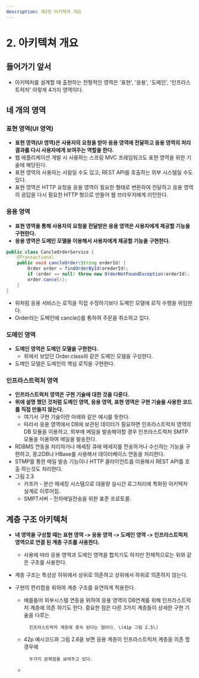 ```yaml
---
description: 제2장 아키텍쳐 개요
---
```


# 2. 아키텍쳐 개요

## 들어가기 앞서

* 아키텍처를 설계할 때 출현하는 전형적인 영역은 '표현', '응용', '도메인', '인프라스트럭처' 이렇게 4가지 영역이다.

## 네 개의 영역

### 표현 영역\(UI 영역\)

* **표현 영역\(UI 영역\)은 사용자의 요청을 받아 응용 영역에 전달하고 응용 영역의 처리결과를 다시 사용자에게 보여주는 역할을 한다.**
* 웹 에플리케이션 개발 시 사용하는 스프링 MVC 프레임워크도 표현 영역을 위한 기술에 해당된다.
* 표현 영역의 사용자는 사람일 수도 있고, REST API를 호출하는 외부 시스템일 수도있다.
* 표현 영역은 HTTP 요청을 응용 영역이 필요한 형태로 변환하여 전달하고 응용 영역의 응답을 다시 필요한 HTTP 형으로 만들어 웹 브라우저에게 리턴한다.

### 응용 영역

* **표현 영역을 통해 사용자의 요청을 전달받은 응용 영역은 사용자에게 제공할 기능을 구현한다.**
* **응용 영역은 도메인 모델을 이용해서 사용자에게 제공할 기능을 구현한다.**

```java
public class CancleOrderService {
    @Transactional
    public void cancleOrder(String orderId) {
        Order order = findOrderById(orederId);
        if (order == null) throw new OrderNotFoundException(orderId);
        order.cancel();
    }
}
```

* 위처럼 응용 서비스는 로직을 직접 수정하기보다 도메인 모델에 로직 수행을 위임한다.
* Order라는 도메인에 cancle\(\)를 통하여 주문을 취소하고 있다. 



### 도메인 영역

* **도메인 영역은 도메인 모델을 구현한다.**
  * 위에서 보았던 Order.class와 같은 도메인 모델을 구성한다.
* 도메인 모델은 도메인의 핵심 로직을 구현한다.

### 인프라스트럭처 영역

* **인프라스트럭처 영역은 구현 기술에 대한 것을 다룬다.**
* **위에 설명 했던 것처럼 도메인 영역, 응용 영역, 표현 영역은 구현 기술을 사용한 코드를 직접 만들지 않는다.** 
  * 여기서 구현 기술이란 아래와 같은 예시를 뜻한다.
  * 따라서 응용 영역에서 DB에 보관된 데이터가 필요하면 인프라스트럭처 영역의 DB 모듈을 이용하고, 외부에 메일을 발송해야할 경우 인프라스트럭처 SMTP 모듈을 이용하여 메일을 발송한다.
* RDBMS 연동을 처리하거나 메세징 큐에 메세지를 전송하거나 수신하는 기능을 구현하고, 몽고DB나 HBase를 사용해서 데이터베이스 연동을 처리한다.
* STMP를 통한 메일 발송 기능이나 HTTP 클라이언트를 이용해서 REST API를 호출 하는것도 처리한다.
* 그림 2.3
  * 카프카 - 분산 메세징 시스템으로 대용량 실시간 로그처리에 특화된 아키텍처 설계로 이루어짐.
  * SMPT서버 - 전자메일전송을 위한 표준 프로토콜.

## 계층 구조 아키텍처

* **네 영역을 구성할 때는 표현 영역 -&gt; 응용 영역 -&gt; 도메인 영역 -&gt; 인프라스트럭처 영역으로 연결 된 계층 구조를 사용한다.** 
  * 사용에 따라 응용 영역과 도메인 영역을 합치기도 하지만 전체적으로는 위와 같은 구조를 사용한다.
* 계층 구조는 특성상 하위에서 상위로 의존하고 상위에서 하위로 의존하지 않는다.
* 구현의 편리함을 위하여 계층 구조를 유연하게 적용한다.

  * 예를들어 외부시스템 연동을 위하여 응용 영역이 DB연계를 위해 인프라스트럭처                                              계층에 의존 하기도 한다. 중요한 점은 다른 3가지 계층들이 상세한 구현 기술을 다루는 

          인프라스트럭처 계층에 종속 된다는 점이다. \(41p 그림 2.5\)

  * 42p 예시코드와 그림 2.6을 보면 응용 계층이 인프라스트럭처 계층을 의존 할 경우에 

          두가지 문제점을 보여주고 있다.

  * 





